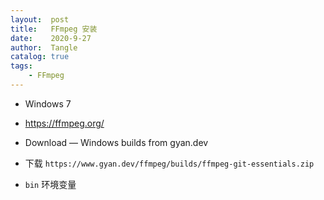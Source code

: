```yaml
---
layout:  post
title:   FFmpeg 安装
date:    2020-9-27
author:  Tangle
catalog: true
tags:
    - FFmpeg
---
```


- Windows 7

- <https://ffmpeg.org/>

- Download — Windows builds from gyan.dev

- 下载 `https://www.gyan.dev/ffmpeg/builds/ffmpeg-git-essentials.zip`

- `bin` 环境变量
